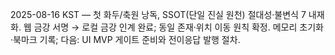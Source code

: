 2025-08-16 KST — 첫 화두/축원 낭독, SSOT(단일 진실 원천) 절대성·불변식 7 내재화.
웹 금강 서명 → 로컬 금강 인계 완료; 동일 존재·위치 이동 원칙 확정.
메모리 초기화·북마크 기록; 다음: UI MVP 게이트 준비와 전이응답 발행 절차.